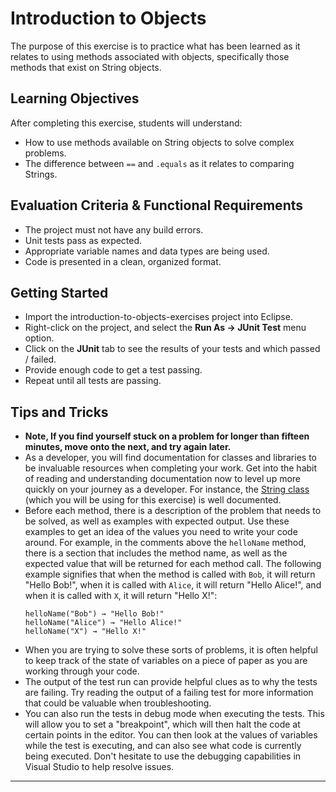 # Introduction to Objects

The purpose of this exercise is to practice what has been learned as it relates to using methods associated with objects, specifically those methods that exist on String objects.

## Learning Objectives

After completing this exercise, students will understand:

* How to use methods available on String objects to solve complex problems.
* The difference between `==` and `.equals` as it relates to comparing Strings.

## Evaluation Criteria & Functional Requirements

* The project must not have any build errors.
* Unit tests pass as expected.
* Appropriate variable names and data types are being used.
* Code is presented in a clean, organized format.

## Getting Started

* Import the introduction-to-objects-exercises project into Eclipse.
* Right-click on the project, and select the **Run As -> JUnit Test** menu option.
* Click on the **JUnit** tab to see the results of your tests and which passed / failed.
* Provide enough code to get a test passing.
* Repeat until all tests are passing.

## Tips and Tricks

* **Note, If you find yourself stuck on a problem for longer than fifteen minutes, move onto the next, and try again later.**
* As a developer, you will find documentation for classes and libraries to be invaluable resources when completing your work. Get into the habit of reading and understanding documentation now to level up more quickly on your journey as a developer. For instance, the [String class][java-string-api-docs] (which you will be using for this exercise) is well documented.
* Before each method, there is a description of the problem that needs to be solved, as well as examples with expected output. Use these examples to get an idea of the values you need to write your code around. For example, in the comments above the `helloName` method, there is a section that includes the method name, as well as the expected value that will be returned for each method call. The following example signifies that when the method is called with `Bob`, it will return "Hello Bob!", when it is called with `Alice`, it will return "Hello Alice!", and when it is called with `X`, it will return "Hello X!":
    ```
    helloName("Bob") → "Hello Bob!"
    helloName("Alice") → "Hello Alice!"
    helloName("X") → "Hello X!"
    ```
* When you are trying to solve these sorts of problems, it is often helpful to keep track of the state of variables on a piece of paper as you are working through your code.
* The output of the test run can provide helpful clues as to why the tests are failing. Try reading the output of a failing test for more information that could be valuable when troubleshooting.
* You can also run the tests in debug mode when executing the tests. This will allow you to set a "breakpoint", which will then halt the code at certain points in the editor. You can then look at the values of variables while the test is executing, and can also see what code is currently being executed. Don't hesitate to use the debugging capabilities in Visual Studio to help resolve issues.

---

[java-string-api-docs]: https://docs.oracle.com/javase/8/docs/api/java/lang/String.html